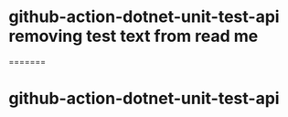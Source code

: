 # github-action-dotnet-unit-test-api removing test text from read me
=======
# github-action-dotnet-unit-test-api